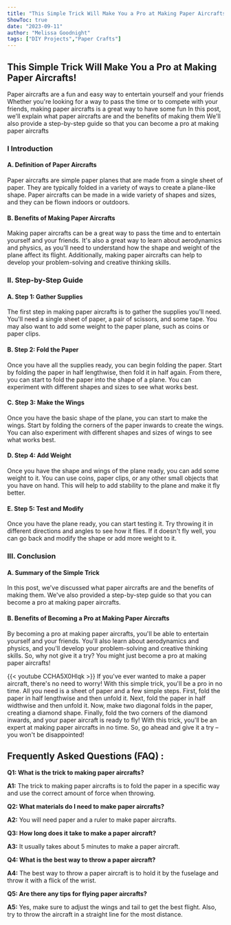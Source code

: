 ```yaml
---
title: "This Simple Trick Will Make You a Pro at Making Paper Aircrafts!"
ShowToc: true 
date: "2023-09-11"
author: "Melissa Goodnight" 
tags: ["DIY Projects","Paper Crafts"]
---
```

<h2>This Simple Trick Will Make You a Pro at Making Paper Aircrafts!</h2>

Paper aircrafts are a fun and easy way to entertain yourself and your friends Whether you're looking for a way to pass the time or to compete with your friends, making paper aircrafts is a great way to have some fun In this post, we'll explain what paper aircrafts are and the benefits of making them We'll also provide a step-by-step guide so that you can become a pro at making paper aircrafts 

<h3>I Introduction</h3>

<h4>A. Definition of Paper Aircrafts</h4>

Paper aircrafts are simple paper planes that are made from a single sheet of paper. They are typically folded in a variety of ways to create a plane-like shape. Paper aircrafts can be made in a wide variety of shapes and sizes, and they can be flown indoors or outdoors. 

<h4>B. Benefits of Making Paper Aircrafts</h4>

Making paper aircrafts can be a great way to pass the time and to entertain yourself and your friends. It's also a great way to learn about aerodynamics and physics, as you'll need to understand how the shape and weight of the plane affect its flight. Additionally, making paper aircrafts can help to develop your problem-solving and creative thinking skills. 

<h3>II. Step-by-Step Guide</h3>

<h4>A. Step 1: Gather Supplies</h4>

The first step in making paper aircrafts is to gather the supplies you'll need. You'll need a single sheet of paper, a pair of scissors, and some tape. You may also want to add some weight to the paper plane, such as coins or paper clips. 

<h4>B. Step 2: Fold the Paper</h4>

Once you have all the supplies ready, you can begin folding the paper. Start by folding the paper in half lengthwise, then fold it in half again. From there, you can start to fold the paper into the shape of a plane. You can experiment with different shapes and sizes to see what works best. 

<h4>C. Step 3: Make the Wings</h4>

Once you have the basic shape of the plane, you can start to make the wings. Start by folding the corners of the paper inwards to create the wings. You can also experiment with different shapes and sizes of wings to see what works best. 

<h4>D. Step 4: Add Weight</h4>

Once you have the shape and wings of the plane ready, you can add some weight to it. You can use coins, paper clips, or any other small objects that you have on hand. This will help to add stability to the plane and make it fly better. 

<h4>E. Step 5: Test and Modify</h4>

Once you have the plane ready, you can start testing it. Try throwing it in different directions and angles to see how it flies. If it doesn't fly well, you can go back and modify the shape or add more weight to it. 

<h3>III. Conclusion</h3>

<h4>A. Summary of the Simple Trick</h4>

In this post, we've discussed what paper aircrafts are and the benefits of making them. We've also provided a step-by-step guide so that you can become a pro at making paper aircrafts. 

<h4>B. Benefits of Becoming a Pro at Making Paper Aircrafts</h4>

By becoming a pro at making paper aircrafts, you'll be able to entertain yourself and your friends. You'll also learn about aerodynamics and physics, and you'll develop your problem-solving and creative thinking skills. So, why not give it a try? You might just become a pro at making paper aircrafts!

{{< youtube CCHA5X0Hlqk >}} 
If you've ever wanted to make a paper aircraft, there's no need to worry! With this simple trick, you'll be a pro in no time. All you need is a sheet of paper and a few simple steps. First, fold the paper in half lengthwise and then unfold it. Next, fold the paper in half widthwise and then unfold it. Now, make two diagonal folds in the paper, creating a diamond shape. Finally, fold the two corners of the diamond inwards, and your paper aircraft is ready to fly! With this trick, you'll be an expert at making paper aircrafts in no time. So, go ahead and give it a try – you won't be disappointed!

## Frequently Asked Questions (FAQ) :
**Q1: What is the trick to making paper aircrafts?**

**A1:** The trick to making paper aircrafts is to fold the paper in a specific way and use the correct amount of force when throwing. 

**Q2: What materials do I need to make paper aircrafts?**

**A2:** You will need paper and a ruler to make paper aircrafts. 

**Q3: How long does it take to make a paper aircraft?**

**A3:** It usually takes about 5 minutes to make a paper aircraft. 

**Q4: What is the best way to throw a paper aircraft?**

**A4:** The best way to throw a paper aircraft is to hold it by the fuselage and throw it with a flick of the wrist. 

**Q5: Are there any tips for flying paper aircrafts?**

**A5:** Yes, make sure to adjust the wings and tail to get the best flight. Also, try to throw the aircraft in a straight line for the most distance.



